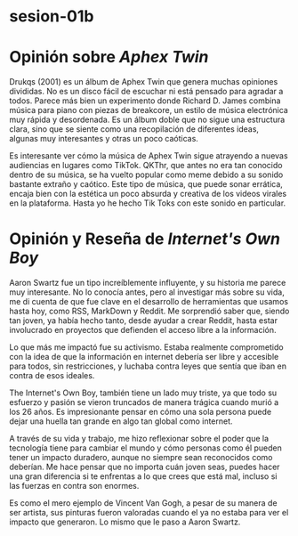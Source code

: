 # sesion-01b

# Opinión sobre *Aphex Twin*

Drukqs (2001) es un álbum de Aphex Twin que genera muchas opiniones divididas. No es un disco fácil de escuchar ni está pensado para agradar a todos. Parece más bien un experimento donde Richard D. James combina música para piano con piezas de breakcore, un estilo de música electrónica muy rápida y desordenada. Es un álbum doble que no sigue una estructura clara, sino que se siente como una recopilación de diferentes ideas, algunas muy interesantes y otras un poco caóticas.

Es interesante ver cómo la música de Aphex Twin sigue atrayendo a nuevas audiencias en lugares como TikTok. QKThr, que antes no era tan conocido dentro de su música, se ha vuelto popular como meme debido a su sonido bastante extraño y caótico. Este tipo de música, que puede sonar errática, encaja bien con la estética un poco absurda y creativa de los videos virales en la plataforma. Hasta yo he hecho Tik Toks con este sonido en particular.

# Opinión y Reseña de *Internet's Own Boy*

Aaron Swartz fue un tipo increíblemente influyente, y su historia me parece muy interesante. No lo conocía antes, pero al investigar más sobre su vida, me di cuenta de que fue clave en el desarrollo de herramientas que usamos hasta hoy, como RSS, MarkDown y Reddit. Me sorprendió saber que, siendo tan joven, ya había hecho tanto, desde ayudar a crear Reddit, hasta estar involucrado en proyectos que defienden el acceso libre a la información.

Lo que más me impactó fue su activismo. Estaba realmente comprometido con la idea de que la información en internet debería ser libre y accesible para todos, sin restricciones, y luchaba contra leyes que sentía que iban en contra de esos ideales.

The Internet's Own Boy, también tiene un lado muy triste, ya que todo su esfuerzo y pasión se vieron truncados de manera trágica cuando murió a los 26 años. Es impresionante pensar en cómo una sola persona puede dejar una huella tan grande en algo tan global como internet.

A través de su vida y trabajo, me hizo reflexionar sobre el poder que la tecnología tiene para cambiar el mundo y cómo personas como él pueden tener un impacto duradero, aunque no siempre sean reconocidos como deberían. Me hace pensar que no importa cuán joven seas, puedes hacer una gran diferencia si te enfrentas a lo que crees que está mal, incluso si las fuerzas en contra son enormes.

Es como el mero ejemplo de Vincent Van Gogh, a pesar de su manera de ser artista, sus pinturas fueron valoradas cuando el ya no estaba para ver el impacto que generaron. Lo mismo que le paso a Aaron Swartz.
